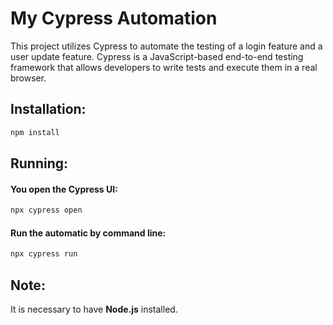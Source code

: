 # My Cypress Automation 
This project utilizes Cypress to automate the testing of a login feature and a user update feature. Cypress is a JavaScript-based end-to-end testing framework that allows developers to write tests and execute them in a real browser.
## **Installation:**
```bash
npm install
```
## **Running:**
#### You open the Cypress UI:
```bash
npx cypress open
```
#### Run the automatic by command line:
```bash
npx cypress run
```
## **Note:**
It is necessary to have **Node.js** installed.